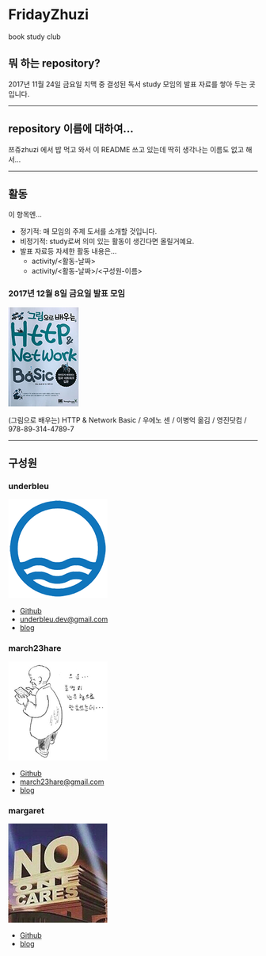 # FridayZhuzi

book study club

## 뭐 하는 repository?

2017년 11월 24일 금요일 치맥 중 결성된 독서 study 모임의 발표 자료를 쌓아 두는 곳입니다.

---

## repository 이름에 대하여...

쯔쥬zhuzi 에서 밥 먹고 와서 이 README 쓰고 있는데 딱히 생각나는 이름도 없고 해서...

---

## 활동

이 항목엔...
- 정기적: 매 모임의 주제 도서를 소개할 것입니다.
- 비정기적: study로써 의미 있는 활동이 생긴다면 올릴거예요.
- 발표 자료등 자세한 활동 내용은...
  - activity/\<활동-날짜\>
  - activity/\<활동-날짜\>/\<구성원-이름\>

### 2017년 12월 8일 금요일 발표 모임

![20171208](img/http-n-network-basic.jpg)

(그림으로 배우는) HTTP & Network Basic / 우에노 센 / 이병억 옮김 / 영진닷컴 / 978-89-314-4789-7

---

## 구성원

### underbleu

![underbleu profile image](img/underbleu_profile_171209.png)

- [Github](https://github.com/underbleu)
- <underbleu.dev@gmail.com>
- [blog](https://underbleu.github.io)

### march23hare

![march23hare profile image](img/march23hare_profile_171209.jpg)

- [Github](https://github.com/march23hare)
- <march23hare@gmail.com>
- [blog](https://march23hare.github.io)

### margaret

![margaret profile image](img/margaret_profile_171209.png)

- [Github](https://github.com/devsadventure)
- [blog](http://devsadventure.tistory.com/)